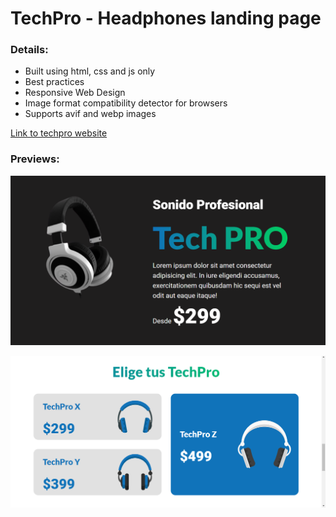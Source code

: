 # TechPro - Headphones landing page

### Details:

- Built using html, css and js only
- Best practices
- Responsive Web Design
- Image format compatibility detector for browsers
- Supports avif and webp images

[Link to techpro website](https://tech-products.netlify.app/)

### Previews:

![preview](./imgs/preview.png)

![preview](./imgs/preview-2.png)
